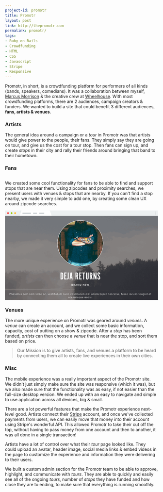 ```yaml
---
project-id: promotr
title: Promotr
layout: post
link: http://thepromotr.com
permalink: promotr/
tags: 
- Ruby on Rails
- Crowdfunding
- HTML
- CSS
- Javascript
- Stripe
- Responsive
---
```


Promotr, in short, is a crowdfunding platform for performers of all kinds (bands, speakers, comedians). It was a collaboration between myself, [Marcus Morrison](https://twitter.com/mmorrison) & the creative crew at [Wheelhouse](http://wheelhou.se). With most crowdfunding platforms, there are 2 audiences, campaign creators & funders. We wanted to build a site that could benefit 3 different audiences, __fans, artists & venues__.

### Artists

The general idea around a campaign or a _tour_ in Promotr was that artists would give power to the people, their fans. They simply say they are going on tour, and give us the cost for a tour stop. Then fans can sign up, and create _stops_ in their city and rally their friends around bringing that band to their hometown.

### Fans

<div class="row">
  <div class="large-7 columns">
    <p>
      We created some cool functionality for fans to be able to find and support stops that are near them. Using zipcodes and proximity searches, we present users with venues & stops that are nearby. If you can't find a stop nearby, we made it very simple to add one, by creating some clean UX around zipcode searches.
    </p>
  </div>
  <div class="large-4 columns">
    <img src="/img/posts/new-stop.gif" />
  </div>
</div>

### Venues

The more unique experience on Promotr was geared around _venues_. A _venue_ can create an account, and we collect some basic information, capacity, cost of putting on a show & zipcode. After a _stop_ has been funded, _artists_ can then choose a _venue_ that is near the stop, and sort them based on price. 

> Our Mission is to give artists, fans, and venues a platform to be heard by connecting them all to create live experiences in their own cities.

### Misc

The mobile experience was a really important aspect of the Promotr site. We didn't just simply make sure the site was responsive (which it was), but we also made sure that the functionality was as easy, if not easier than the full-size desktop version. We ended up with an easy to navigate and simple to use application across all devices, big & small.

There are a lot powerful features that make the Promotr experience next-level good. Artists connect their [Stripe](http://stripe.com) account, and once we've collected payments from users, we can easily move that money into their account using Stripe's wonderful API. This allowed Promotr to take their cut off the top, without having to pass money from one account and then to another, it was all done in a single transaction!

Artists have a lot of control over what their _tour_ page looked like. They could upload an avatar, header image, social media links & embed videos in the page to customize the experience and information they were delivering to their users.

We built a custom admin section for the Promotr team to be able to approve, highlight, and communicate with _tours_. They are able to quickly and easily see all of the ongoing _tours_, number of _stops_ they have funded and how close they are to ending, to make sure that everything is running smoothly.